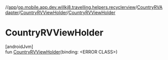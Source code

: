 //[app](../../../../index.md)/[op.mobile.app.dev.willkj8.travelling.helpers.recyclerview](../../index.md)/[CountryRVAdapter](../index.md)/[CountryRVViewHolder](index.md)/[CountryRVViewHolder](-country-r-v-view-holder.md)

# CountryRVViewHolder

[androidJvm]\
fun [CountryRVViewHolder](-country-r-v-view-holder.md)(binding: &lt;ERROR CLASS&gt;)
